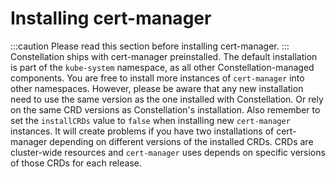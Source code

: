 # Installing cert-manager
:::caution
Please read this section before installing cert-manager.
:::
Constellation ships with cert-manager preinstalled.
The default installation is part of the `kube-system` namespace, as all other Constellation-managed components.
You are free to install more instances of `cert-manager` into other namespaces.
However, please be aware that any new installation need to use the same version as the one installed with Constellation.
Or rely on the same CRD versions as Constellation's installation.
Also remember to set the `installCRDs` value to `false` when installing new `cert-manager` instances.
It will create problems if you have two installations of cert-manager depending on different versions of the installed CRDs.
CRDs are cluster-wide resources and `cert-manager` uses depends on specific versions of those CRDs for each release.
